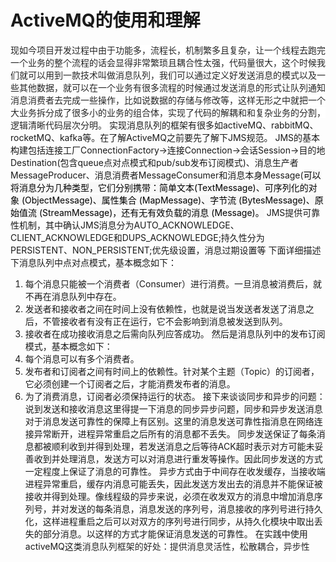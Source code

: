 # ActiveMQ的使用和理解

<span data-type="background" style="background-color:rgb(255, 255, 255)"><span data-type="color" style="color:#262626">现如今项目开发过程中由于功能多，流程长，机制繁多且复杂，让一个线程去跑完一个业务的整个流程的话会显得非常繁琐且耦合性太强，代码量很大，这个时候我们就可以用到一款技术叫做消息队列，我们可以通过定义好发送消息的模式以及一些其他数据，就可以在一个业务有很多流程的时候通过发送消息的形式让队列通知消息消费者去完成一些操作，比如说数据的存储与修改等，这样无形之中就把一个大业务拆分成了很多小的业务的组合体，实现了代码的解耦和和复杂业务的分割，逻辑清晰代码层次分明。</span></span>
实现消息队列的框架有很多如activeMQ、rabbitMQ、rocketMQ、kafka等。在了解ActiveMQ之前要先了解下JMS规范。
JMS的基本构建包括连接工厂ConnectionFactory->连接Connection->会话Session->目的地Destination(包含queue点对点模式和pub/sub发布订阅模式)、消息生产者MessageProducer、消息消费者MessageConsumer和消息本身Message(<span data-type="color" style="color:rgb(0, 0, 0)"><span data-type="background" style="background-color:rgb(248, 248, 248)">可以将消息分为几种类型，它们分别携带：简单文本(TextMessage)、可序列化的对象 (ObjectMessage)、属性集合 (MapMessage)、字节流 (BytesMessage)、原始值流 (StreamMessage)，还有无有效负载的消息 (Message)。</span></span>
JMS提供可靠性机制，其中确认JMS消息分为AUTO\_ACKNOWLEDGE、CLIENT\_ACKNOWLEDGE和DUPS\_ACKNOWLEDGE;持久性分为PERSISTENT、NON\_PERSISTENT;优先级设置，消息过期设置等
下面详细描述下消息队列中点对点模式，基本概念如下：
1. 每个消息只能被一个消费者（Consumer）进行消费。一旦消息被消费后，就不再在消息队列中存在。
2. 发送者和接收者之间在时间上没有依赖性，也就是说当发送者发送了消息之后，不管接收者有没有正在运行，它不会影响到消息被发送到队列。
3. 接收者在成功接收消息之后需向队列应答成功。
然后是消息队列中的发布订阅模式，基本概念如下：
1. 每个消息可以有多个消费者。
2. 发布者和订阅者之间有时间上的依赖性。针对某个主题（Topic）的订阅者，它必须创建一个订阅者之后，才能消费发布者的消息。
3. 为了消费消息，订阅者必须保持运行的状态。
接下来谈谈同步和异步的问题：
说到发送和接收消息这里得提一下消息的同步异步问题，同步和异步发送消息对于消息发送可靠性的保障上有区别。这里的消息发送可靠性指消息在网络连接异常断开，进程异常重启之后所有的消息都不丢失。
同步发送保证了每条消息都被顺利收到并得到处理，若发送消息之后等待ACK超时表示对方可能未妥善收到并处理消息，发送方可以对消息进行重发等操作。因此同步发送的方式一定程度上保证了消息的可靠性。
异步方式由于中间存在收发缓存，当接收端进程异常重启，缓存内消息可能丢失，因此发送方发出去的消息并不能保证被接收并得到处理。像线程级的异步来说，必须在收发双方的消息中增加消息序列号，并对发送的每条消息，消息发送的序列号，消息接收的序列号进行持久化，这样进程重启之后可以对双方的序列号进行同步，从持久化模块中取出丢失的部分消息。以这样的方式才能保证消息发送的可靠性。
在实践中使用activeMQ这类<span data-type="background" style="background-color:rgb(255, 255, 255)"><span data-type="color" style="color:#262626">消息队列框架的好处：提供消息灵活性，松散耦合，异步性</span></span>





